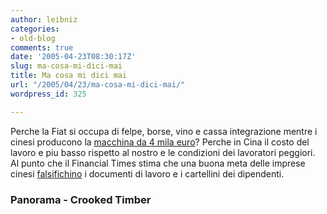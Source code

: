 ```yaml
---
author: leibniz
categories:
- old-blog
comments: true
date: '2005-04-23T08:30:17Z'
slug: ma-cosa-mi-dici-mai
title: Ma cosa mi dici mai
url: "/2005/04/23/ma-cosa-mi-dici-mai/"
wordpress_id: 325

---
```

Perche la Fiat si occupa di felpe, borse, vino e cassa integrazione mentre i cinesi producono la [macchina da 4 mila euro](http://www.panorama.it/economia/imprese/articolo/ix1-A020001030296)?
Perche in Cina il costo del lavoro e piu basso rispetto al nostro e le
condizioni dei lavoratori peggiori. Al punto che il Financial Times
stima che una buona meta delle imprese cinesi [falsifichino](http://crookedtimber.org/2005/04/22/labour-rights-in-china/) i documenti di lavoro e i cartellini dei dipendenti.  



### Panorama - Crooked Timber
